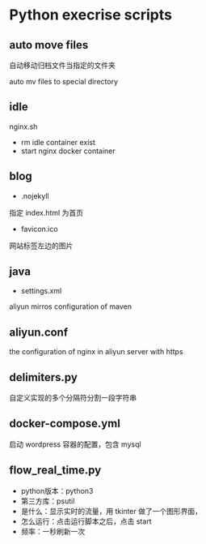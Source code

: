 # Python execrise scripts

## auto move files

自动移动归档文件当指定的文件夹

auto mv files to special directory

## idle

nginx.sh 

* rm idle container exist
* start nginx docker container 

## blog

* .nojekyll

指定 index.html 为首页

* favicon.ico

网站标签左边的图片

## java

* settings.xml

aliyun mirros configuration of maven


## aliyun.conf

the configuration of nginx in aliyun server with https

## delimiters.py

自定义实现的多个分隔符分割一段字符串

## docker-compose.yml

启动 wordpress 容器的配置，包含 mysql

## flow_real_time.py

* python版本：python3
* 第三方库：psutil
* 是什么：显示实时的流量，用 tkinter 做了一个图形界面，
* 怎么运行：点击运行脚本之后，点击 start
* 频率：一秒刷新一次
